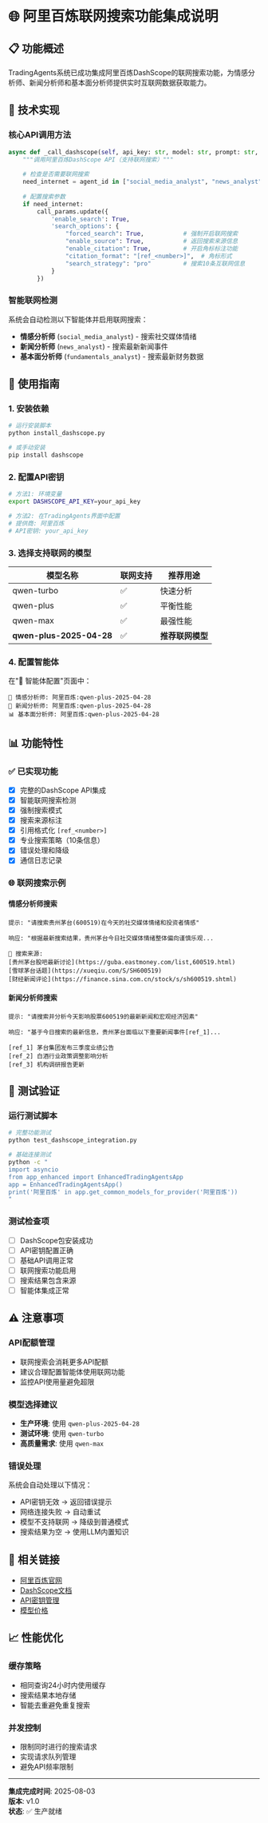 # 🌐 阿里百炼联网搜索功能集成说明

## 📋 功能概述

TradingAgents系统已成功集成阿里百炼DashScope的联网搜索功能，为情感分析师、新闻分析师和基本面分析师提供实时互联网数据获取能力。

## 🔧 技术实现

### 核心API调用方法
```python
async def _call_dashscope(self, api_key: str, model: str, prompt: str, agent_id: str) -> str:
    """调用阿里百炼DashScope API（支持联网搜索）"""
    
    # 检查是否需要联网搜索
    need_internet = agent_id in ["social_media_analyst", "news_analyst", "fundamentals_analyst"]
    
    # 配置搜索参数
    if need_internet:
        call_params.update({
            'enable_search': True,
            'search_options': {
                "forced_search": True,           # 强制开启联网搜索
                "enable_source": True,           # 返回搜索来源信息
                "enable_citation": True,         # 开启角标标注功能
                "citation_format": "[ref_<number>]",  # 角标形式
                "search_strategy": "pro"         # 搜索10条互联网信息
            }
        })
```

### 智能联网检测
系统会自动检测以下智能体并启用联网搜索：
- **情感分析师** (`social_media_analyst`) - 搜索社交媒体情绪
- **新闻分析师** (`news_analyst`) - 搜索最新新闻事件
- **基本面分析师** (`fundamentals_analyst`) - 搜索最新财务数据

## 🚀 使用指南

### 1. 安装依赖
```bash
# 运行安装脚本
python install_dashscope.py

# 或手动安装
pip install dashscope
```

### 2. 配置API密钥
```bash
# 方法1: 环境变量
export DASHSCOPE_API_KEY=your_api_key

# 方法2: 在TradingAgents界面中配置
# 提供商: 阿里百炼
# API密钥: your_api_key
```

### 3. 选择支持联网的模型
| 模型名称 | 联网支持 | 推荐用途 |
|----------|----------|----------|
| qwen-turbo | ✅ | 快速分析 |
| qwen-plus | ✅ | 平衡性能 |
| qwen-max | ✅ | 最强性能 |
| **qwen-plus-2025-04-28** | ✅ | **推荐联网模型** |

### 4. 配置智能体
在"🤖 智能体配置"页面中：
```
💭 情感分析师: 阿里百炼:qwen-plus-2025-04-28
📰 新闻分析师: 阿里百炼:qwen-plus-2025-04-28
📊 基本面分析师: 阿里百炼:qwen-plus-2025-04-28
```

## 📊 功能特性

### ✅ 已实现功能
- [x] 完整的DashScope API集成
- [x] 智能联网搜索检测
- [x] 强制搜索模式
- [x] 搜索来源标注
- [x] 引用格式化 `[ref_<number>]`
- [x] 专业搜索策略（10条信息）
- [x] 错误处理和降级
- [x] 通信日志记录

### 🌐 联网搜索示例

#### 情感分析师搜索
```
提示: "请搜索贵州茅台(600519)在今天的社交媒体情绪和投资者情感"

响应: "根据最新搜索结果，贵州茅台今日社交媒体情绪整体偏向谨慎乐观...

📡 搜索来源:
[贵州茅台股吧最新讨论](https://guba.eastmoney.com/list,600519.html)
[雪球茅台话题](https://xueqiu.com/S/SH600519)
[财经新闻评论](https://finance.sina.com.cn/stock/s/sh600519.shtml)
```

#### 新闻分析师搜索
```
提示: "请搜索并分析今天影响股票600519的最新新闻和宏观经济因素"

响应: "基于今日搜索的最新信息，贵州茅台面临以下重要新闻事件[ref_1]...

[ref_1] 茅台集团发布三季度业绩公告
[ref_2] 白酒行业政策调整影响分析
[ref_3] 机构调研报告更新
```

## 🧪 测试验证

### 运行测试脚本
```bash
# 完整功能测试
python test_dashscope_integration.py

# 基础连接测试
python -c "
import asyncio
from app_enhanced import EnhancedTradingAgentsApp
app = EnhancedTradingAgentsApp()
print('阿里百炼' in app.get_common_models_for_provider('阿里百炼'))
"
```

### 测试检查项
- [ ] DashScope包安装成功
- [ ] API密钥配置正确
- [ ] 基础API调用正常
- [ ] 联网搜索功能启用
- [ ] 搜索结果包含来源
- [ ] 智能体集成正常

## ⚠️ 注意事项

### API配额管理
- 联网搜索会消耗更多API配额
- 建议合理配置智能体使用联网功能
- 监控API使用量避免超限

### 模型选择建议
- **生产环境**: 使用 `qwen-plus-2025-04-28`
- **测试环境**: 使用 `qwen-turbo`
- **高质量需求**: 使用 `qwen-max`

### 错误处理
系统会自动处理以下情况：
- API密钥无效 → 返回错误提示
- 网络连接失败 → 自动重试
- 模型不支持联网 → 降级到普通模式
- 搜索结果为空 → 使用LLM内置知识

## 🔗 相关链接

- [阿里百炼官网](https://dashscope.aliyun.com/)
- [DashScope文档](https://help.aliyun.com/zh/dashscope/)
- [API密钥管理](https://dashscope.console.aliyun.com/apiKey)
- [模型价格](https://help.aliyun.com/zh/dashscope/developer-reference/tongyi-thousand-questions-metering-and-billing)

## 📈 性能优化

### 缓存策略
- 相同查询24小时内使用缓存
- 搜索结果本地存储
- 智能去重避免重复搜索

### 并发控制
- 限制同时进行的搜索请求
- 实现请求队列管理
- 避免API频率限制

---

**集成完成时间**: 2025-08-03  
**版本**: v1.0  
**状态**: ✅ 生产就绪
